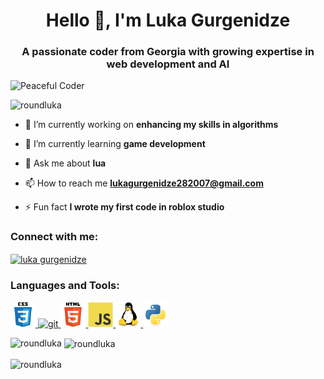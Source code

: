 <h1 align="center">Hello 👋, I'm Luka Gurgenidze</h1>
<h3 align="center">A passionate coder from Georgia with growing expertise in web development and AI</h3>
<img src="https://cdn.dribbble.com/users/1162077/screenshots/5403918/focus-animation.gif" alt="Peaceful Coder">

<p align="left"> <img src="https://komarev.com/ghpvc/?username=roundluka&label=Profile%20views&color=0e75b6&style=flat" alt="roundluka" /> </p>

- 🔭 I’m currently working on **enhancing my skills in algorithms**

- 🌱 I’m currently learning **game development**

- 💬 Ask me about **lua**

- 📫 How to reach me **lukagurgenidze282007@gmail.com**

- ⚡ Fun fact **I wrote my first code in roblox studio**

<h3 align="left">Connect with me:</h3>
<p align="left">
<a href="https://www.facebook.com/tamuna.ambokadze.79" target="blank"><img align="center" src="https://raw.githubusercontent.com/rahuldkjain/github-profile-readme-generator/master/src/images/icons/Social/facebook.svg" alt="luka gurgenidze" height="30" width="40" /></a>
</p>

<h3 align="left">Languages and Tools:</h3>
<p align="left"> <a href="https://www.w3schools.com/css/" target="_blank" rel="noreferrer"> <img src="https://raw.githubusercontent.com/devicons/devicon/master/icons/css3/css3-original-wordmark.svg" alt="css3" width="40" height="40"/> </a> <a href="https://git-scm.com/" target="_blank" rel="noreferrer"> <img src="https://www.vectorlogo.zone/logos/git-scm/git-scm-icon.svg" alt="git" width="40" height="40"/> </a> <a href="https://www.w3.org/html/" target="_blank" rel="noreferrer"> <img src="https://raw.githubusercontent.com/devicons/devicon/master/icons/html5/html5-original-wordmark.svg" alt="html5" width="40" height="40"/> </a> <a href="https://developer.mozilla.org/en-US/docs/Web/JavaScript" target="_blank" rel="noreferrer"> <img src="https://raw.githubusercontent.com/devicons/devicon/master/icons/javascript/javascript-original.svg" alt="javascript" width="40" height="40"/> </a> <a href="https://www.linux.org/" target="_blank" rel="noreferrer"> <img src="https://raw.githubusercontent.com/devicons/devicon/master/icons/linux/linux-original.svg" alt="linux" width="40" height="40"/> </a> <a href="https://www.python.org" target="_blank" rel="noreferrer"> <img src="https://raw.githubusercontent.com/devicons/devicon/master/icons/python/python-original.svg" alt="python" width="40" height="40"/> </a> </p>

<p><img align="left" src="https://github-readme-stats.vercel.app/api/top-langs?username=roundluka&show_icons=true&locale=en&layout=compact" alt="roundluka" /></p>

<p>&nbsp;<img align="center" src="https://github-readme-stats.vercel.app/api?username=roundluka&show_icons=true&locale=en" alt="roundluka" /></p>

<p><img align="center" src="https://github-readme-streak-stats.herokuapp.com/?user=roundluka&" alt="roundluka" /></p>
